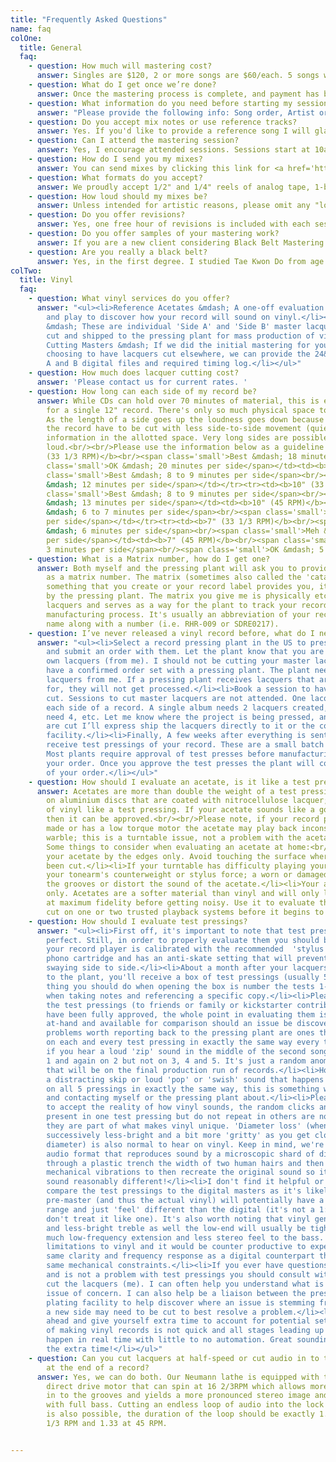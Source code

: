 ```yaml
---
title: "Frequently Asked Questions"
name: faq
colOne:
  title: General
  faq:
    - question: How much will mastering cost?
      answer: Singles are $120, 2 or more songs are $60/each. 5 songs would cost $300 and 10 songs would cost $600.  Attended sessions are $75 per song.
    - question: What do I get once we’re done?
      answer: Once the mastering process is complete, and payment has been made, you will receive fully sequenced WAV masters of all your songs along with a DDP image that can be used for CD manufacturing. Other formats, such as MFiT or 24 bit vinyl ready masters can be provided on request and are listed on the RATES page.
    - question: What information do you need before starting my session?
      answer: "Please provide the following info: Song order, Artist or Band name, Album Title, Song Titles, ISRC codes (if you have them)."
    - question: Do you accept mix notes or use reference tracks?
      answer: Yes. If you'd like to provide a reference song I will gladly accept it. This is a great way for me to get a feel for the sound you are after. I also find it helpful to include a few brief notes if there are specific song transition requests. Ultimately, a quick phone call is best.
    - question: Can I attend the mastering session?
      answer: Yes, I encourage attended sessions. Sessions start at 10am. Attended sessions allow you to be involved and understand the mastering process from beginning to end and provides you access to ask questions and hear immediate before and after mastering samples of your record. Sessions can take anywhere from as few as 3 hours for short EP’s to 5+ hours for longer, more involved LP’s.
    - question: How do I send you my mixes?
      answer: You can send mixes by clicking this link for <a href='https://www.wetransfer.com/'>wetransfer.com</a> or by forwarding a link to a Dropbox folder.
    - question: What formats do you accept?
      answer: We proudly accept 1/2" and 1/4" reels of analog tape, 1-bit DSD, WAV or AIFF files.<br/><br/><b>Digital</b> songs should be delivered as Stereo. We prefer to accept 24bit / 44.1k or higher, but can accept others if necessary. Please do not send MP3's or ‘lossy’ audio. Make sure there is no distortion or clipping as it's best to start with the highest possible quality.<br/><br/><b>Analog</b> reels (either 1/2” or 1/4”) should be delivered with tones of 10kHz, 1kHz and 100Hz at a level of 0VU. At least 30 seconds of each tone with 10 seconds of silence in between at the end of a reel is appreciated. Please number and label your tape boxes with the tape speed, reference level and the EQ standard that was used. If possible, please organize the songs in the correct running order (as they will show up on the record) with sufficient leader tape at the top and tail. As a backup, supplying a digital copy of each song on a thumb-drive is recommended.
    - question: How loud should my mixes be?
      answer: Unless intended for artistic reasons, please omit any "loudness" or "brick-wall limiting" plugins from the stereo bus of your mix. If you are unsure as to what level to deliver your song, a good suggestion is to have the digital peaks approaching -3dBFS and an RMS value below -15dBFS. It's always nice to have some headroom to work with!
    - question: Do you offer revisions?
      answer: Yes, one free hour of revisions is included with each session. If for whatever reason you want to change something related to mastering after receiving your initial reference master, it’s on me! Any revisions beyond the first hour are billed at an hourly rate of $100 per hour.
    - question: Do you offer samples of your mastering work?
      answer: If you are a new client considering Black Belt Mastering for the first time and are unsure about how your mixes will sound after being mastered here, please contact us and we can discuss your project.
    - question: Are you really a black belt?
      answer: Yes, in the first degree. I studied Tae Kwon Do from age 12 through college with short studies in Wing-Chun Kung-Fu.
colTwo:
  title: Vinyl
  faq:
    - question: What vinyl services do you offer?
      answer: "<ul><li>Reference Acetates &mdash; A one-off evaluation cut you take home
        and play to discover how your record will sound on vinyl.</li><li>Master Lacquers
        &mdash; These are individual 'Side A' and 'Side B' master lacquer discs that are
        cut and shipped to the pressing plant for mass production of vinyl records.</li><li>Digital
        Cutting Masters &mdash; If we did the initial mastering for your record and you're
        choosing to have lacquers cut elsewhere, we can provide the 24&mdash;bit side
        A and B digital files and required timing log.</li></ul>"
    - question: How much does lacquer cutting cost?
      answer: 'Please contact us for current rates. '
    - question: How long can each side of my record be?
      answer: While CDs can hold over 70 minutes of material, this is essentially impossible
        for a single 12" record. There's only so much physical space to pack the grooves.
        As the length of a side goes up the loudness goes down because the grooves on
        the record have to be cut with less side-to-side movement (quieter) to fit more
        information in the allotted space. Very long sides are possible, but not very
        loud.<br/><br/>Please use the information below as a guideline for timing sides:<br/><table><tr><td><b>12"
        (33 1/3 RPM)</b><br/><span class='small'>Best &mdash; 18 minutes per side</span><br/><span
        class='small'>OK &mdash; 20 minutes per side</span></td><td><b>12" (45 RPM)</b><br/><span
        class='small'>Best &mdash; 8 to 9 minutes per side</span><br/><span class='small'>OK
        &mdash; 12 minutes per side</span></td></tr><tr><td><b>10" (33 1/3 RPM)</b><br/><span
        class='small'>Best &mdash; 8 to 9 minutes per side</span><br/><span class='small'>OK
        &mdash; 13 minutes per side</span></td><td><b>10" (45 RPM)</b><br/><span class='small'>Best
        &mdash; 6 to 7 minutes per side</span><br/><span class='small'>OK &mdash; 10 minutes
        per side</span></td></tr><tr><td><b>7" (33 1/3 RPM)</b><br/><span class='small'>Best
        &mdash; 6 minutes per side</span><br/><span class='small'>Meh &mdash; 8 minutes
        per side</span></td><td><b>7" (45 RPM)</b><br/><span class='small'>Best &mdash;
        3 minutes per side</span><br/><span class='small'>OK &mdash; 5 minutes per side</span></td></tr></table>
    - question: What is a Matrix number, how do I get one?
      answer: Both myself and the pressing plant will ask you to provide what's known
        as a matrix number. The matrix (sometimes also called the 'catalog number') is
        something that you create or your record label provides you, it is not generated
        by the pressing plant. The matrix you give me is physically etched into the master
        lacquers and serves as a way for the plant to track your record throughout the
        manufacturing process. It's usually an abbreviation of your record label or band
        name along with a number (i.e. RHR-009 or SDRE0217).
    - question: I’ve never released a vinyl record before, what do I need to know?
      answer: "<ul><li>Select a record pressing plant in the US to press your records
        and submit an order with them. Let the plant know that you are providing your
        own lacquers (from me). I should not be cutting your master lacquers until you
        have a confirmed order set with a pressing plant. The plant needs to be expecting
        lacquers from me. If a pressing plant receives lacquers that are not accounted
        for, they will not get processed.</li><li>Book a session to have master lacquers
        cut. Sessions to cut master lacquers are not attended. One lacquer is needed for
        each side of a record. A single album needs 2 lacquers created, a double LP would
        need 4, etc. Let me know where the project is being pressed, and once the masters
        are cut I’ll express ship the lacquers directly to it or the corresponding plating
        facility.</li><li>Finally, A few weeks after everything is sent to the plant you'll
        receive test pressings of your record. These are a small batch of finished records.
        Most plants require approval of test presses before manufacturing the bulk of
        your order. Once you approve the test presses the plant will complete the rest
        of your order.</li></ul>"
    - question: How should I evaluate an acetate, is it like a test pressing?
      answer: Acetates are more than double the weight of a test pressing and are cut
        on aluminium discs that are coated with nitrocellulose lacquer; they are not made
        of vinyl like a test pressing. If your acetate sounds like a good vinyl translation
        then it can be approved.<br/><br/>Please note, if your record player is inexpensively
        made or has a low torque motor the acetate may play back inconsistently or with
        warble; this is a turntable issue, not a problem with the acetate or overall cut.
        Some things to consider when evaluating an acetate at home:<br/><br/><ul><li>Handle
        your acetate by the edges only. Avoid touching the surface where the grooves have
        been cut.</li><li>If your turntable has difficulty playing your acetate, adjust
        your tonearm's counterweight or stylus force; a worn or damaged stylus can mar
        the grooves or distort the sound of the acetate.</li><li>Your acetate is for reference
        only. Acetates are a softer material than vinyl and will only last a few plays
        at maximum fidelity before getting noisy. Use it to evaluate the sound of the
        cut on one or two trusted playback systems before it begins to degrade.</li></ul>
    - question: How should I evaluate test pressings?
      answer: "<ul><li>First off, it's important to note that test pressings are not always
        perfect. Still, in order to properly evaluate them you should be confident that
        your record player is calibrated with the recommended  'stylus force' for your
        phono cartridge and has an anti-skate setting that will prevent your tonearm from
        swaying side to side.</li><li>About a month after your lacquers have been submitted
        to the plant, you'll receive a box of test pressings (usually 5 copies). The first
        thing you should do when opening the box is number the tests 1-5, this will help
        when taking notes and referencing a specific copy.</li><li>Please do not disperse
        the test pressings (to friends or family or kickstarter contributors) before they
        have been fully approved, the whole point in evaluating them is to have all copies
        at-hand and available for comparison should an issue be discovered.</li><li>True
        problems worth reporting back to the pressing plant are ones that are repeated
        on each and every test pressing in exactly the same way every time. For example,
        if you hear a loud 'zip' sound in the middle of the second song on test pressing
        1 and again on 2 but not on 3, 4 and 5. It's just a random anomaly and not something
        that will be on the final production run of records.</li><li>However, if you discover
        a distracting skip or loud 'pop' or 'swish' sound that happens at the same moment
        on all 5 pressings in exactly the same way, this is something worth documenting
        and contacting myself or the pressing plant about.</li><li>Please be sensitive
        to accept the reality of how vinyl sounds, the random clicks and pops that are
        present in one test pressing but do not repeat in others are not a cause for concern,
        they are part of what makes vinyl unique. 'Diameter loss' (when a record sounds
        successively less-bright and a bit more 'gritty' as you get closer to the inner
        diameter) is also normal to hear on vinyl. Keep in mind, we're talking about an
        audio format that reproduces sound by a microscopic shard of diamond scratching
        through a plastic trench the width of two human hairs and then amplifying those
        mechanical vibrations to then recreate the original sound so it's just going to
        sound reasonably different!</li><li>I don't find it helpful or constructive to
        compare the test pressings to the digital masters as it's likely that the vinyl
        pre-master (and thus the actual vinyl) will potentially have a bit more dynamic
        range and just 'feel' different than the digital (it's not a 1:1 transfer, so
        don't treat it like one). It's also worth noting that vinyl generally has a 'softer'
        and less-bright treble as well the low-end will usually be tighter with not as
        much low-frequency extension and less stereo feel to the bass. There are physical
        limitations to vinyl and it would be counter productive to expect it to have the
        same clarity and frequency response as a digital counterpart that is without the
        same mechanical constraints.</li><li>If you ever have questions about what is
        and is not a problem with test pressings you should consult with the person who
        cut the lacquers (me). I can often help you understand what is or isn't an actual
        issue of concern. I can also help be a liaison between the pressing plant and
        plating facility to help discover where an issue is stemming from, ultimately
        a new side may need to be cut to best resolve a problem.</li><li>Be wise, plan
        ahead and give yourself extra time to account for potential setbacks. The process
        of making vinyl records is not quick and all stages leading up to the pressing
        happen in real time with little to no automation. Great sounding vinyl is worth
        the extra time!</li></ul>"
    - question: Can you cut lacquers at half-speed or cut audio in to the lock groove
        at the end of a record?
      answer: Yes, we can do both. Our Neumann lathe is equipped with the most advanced
        direct drive motor that can spin at 16 2/3RPM which allows more detail to be cut
        in to the grooves and yields a more pronounced stereo image and articulate treble
        with full bass. Cutting an endless loop of audio into the lock groove of a record
        is also possible, the duration of the loop should be exactly 1.8 seconds at 33
        1/3 RPM and 1.33 at 45 RPM.


---
```

